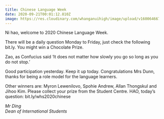 ```yaml
---
title: Chinese Language Week
date: 2020-09-21T00:01:12.810Z
image: https://res.cloudinary.com/whanganuihigh/image/upload/v1600646670/Events/Chinese_Language_week_20_26_September_2020.jpg
---
```

Ni hao, welcome to 2020 Chinese Language Week.

There will be a daily question Monday to Friday, just check the following bit.ly. You might win a Chocolate Prize.

Zao, as Confucius said ‘It does not matter how slowly you go so long as you do not stop.’

Good participation yesterday. Keep it up today. Congratulations Mrs Dunn, thanks for being a role model for the language learners. 

Other winners are: Myron Lewenilovo, Spohie Andrew, Allan Thongskul and Jihoo Kim. Please collect your prize from the Student Centre. HAO, today’s question: bit.ly/whs2020chinese

_Mr Ding  
Dean of International Students_